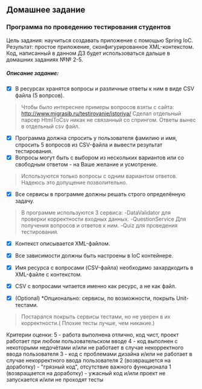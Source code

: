 ## Домашнее задание
### Программа по проведению тестирования студентов
Цель задания: научиться создавать приложение с помощью Spring IoC.
Результат: простое приложение, сконфигурированное XML-контекстом.
Код, написанный в данном ДЗ будет использоваться дальше в домашних заданиях №№ 2-5.

##### Описание задание:

-[X] В ресурсах хранятся вопросы и различные ответы к ним в виде CSV файла (5 вопрсов).
> Чтобы было интереснее примеры вопросов взяты с сайта:
> http://www.migrasib.ru/testirovanie/istoriya/
> Сделал отдельный парсер HtmlToCsv никак не связанный со спрингом.
> Ответы вынес в отдельный csv файл.

-[X] Программа должна спросить у пользователя фамилию и имя, спросить 5 вопросов из CSV-файла и вывести результат тестирования.
-[X] Вопросы могут быть с выбором из нескольких вариантов или со свободным ответом - на Ваше желание и усмотрение.
> Используются только вопросы с одним вариантом ответов. Надеюсь это допущение позволительно. 

-[X] Все сервисы в программе должны решать строго определённую задачу.
> В программе используются 3 сервиса:
> -DataValidator для проверки корректности входных данных.
> -QuestionService Для получения вопросов и ответов к ним.
> -Quiz для проведения тестирования.

-[X] Контекст описывается XML-файлом.
-[X] Все зависимости должны быть настроены в IoC контейнере.
-[X] Имя ресурса с вопросами (CSV-файла) необходимо захардкодить в XML-файле с контекстом.
-[X] CSV с вопросами читается именно как ресурс, а не как файл.

-[X] \(Optional) *Опционально: сервисы, по возможности, покрыть Unit-тестами.
> Постарался покрыть сервисы тестами, но не уверен в их корректности.( Плохие тесты лучше, чем никакие.)

Критерии оценки: 5 - работа выполнена отлично, код чист, проект работает при любом пользовательском вводе
4 - код выполнен с некоторыми недочётами и/или не работает в случае некорректного ввода пользователя
3 - код с проблемами дизайна и/или не работает в случае некорректного ввода пользователя
2 (возвращается на доработку) - "грязный код", отсутствие важного функционала
1 (возвращается на доработку) - ужасный код и/или проект не запускается и/или не проходят тесты